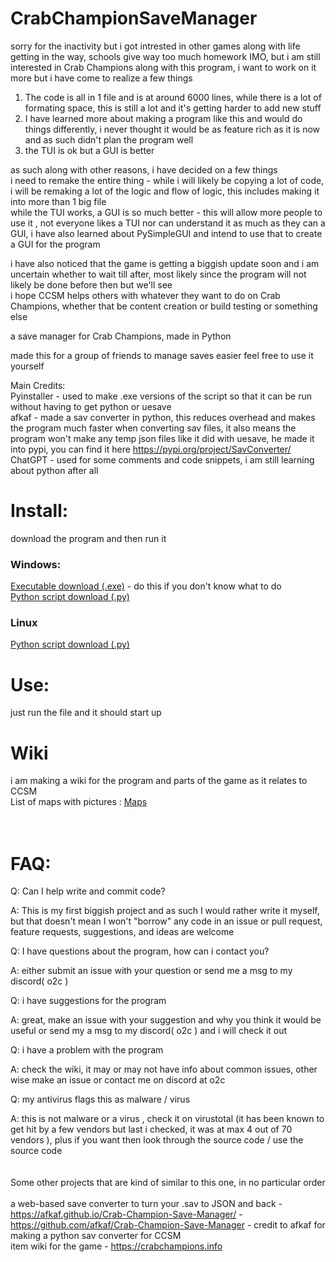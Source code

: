 # CrabChampionSaveManager

sorry for the inactivity but i got intrested in other games along with life getting in the way, schools give way too much homework IMO, but i am still interested in Crab Champions along with this program, i want to work on it more but i have come to realize a few things    
1. The code is all in 1 file and is at around 6000 lines, while there is a lot of formating space, this is still a lot and it's getting harder to add new stuff  
2. I have learned more about making a program like this and would do things differently, i never thought it would be as feature rich as it is now and as such didn't plan the program well  
3. the TUI is ok but a GUI is better  

as such along with other reasons, i have decided on a few things   
i need to remake the entire thing - while i will likely be copying a lot of code, i will be remaking a lot of the logic and flow of logic, this includes making it into more than 1 big file   
while the TUI works, a GUI is so much better - this will allow more people to use it , not everyone likes a TUI nor can understand it as much as they can a GUI, i have also learned about PySimpleGUI and intend to use that to create a GUI for the program    

i have also noticed that the game is getting a biggish update soon and i am uncertain whether to wait till after, most likely since the program will not likely be done before then but we'll see   
i hope CCSM helps others with whatever they want to do on Crab Champions, whether that be content creation or build testing or something else    




a save manager for Crab Champions, made in Python 

made this for a group of friends to manage saves easier 
feel free to use it yourself

Main Credits:<br>
Pyinstaller - used to make .exe versions of the script so that it can be run without having to get python or uesave<br>
afkaf - made a sav converter in python, this reduces overhead and makes the program much faster when converting sav files, it also means the program won't make any temp json files like it did with uesave, he made it into pypi, you can find it here https://pypi.org/project/SavConverter/<br>
ChatGPT - used for some comments and code snippets, i am still learning about python after all<br>

# Install:  
download the program and then run it
### Windows: 
[Executable download (.exe)](https://github.com/O2theC/CrabChampionSaveManager/releases/latest/download/CrabChampionSaveManager.exe) - do this if you don't know what to do  
[Python script download (.py)](https://github.com/O2theC/CrabChampionSaveManager/releases/latest/download/CrabChampionSaveManager.py)  
### Linux
[Python script download (.py)](https://github.com/O2theC/CrabChampionSaveManager/releases/latest/download/CrabChampionSaveManager.py)  
# Use:
just run the file and it should start up
# Wiki
i am making a wiki for the program and parts of the game as it relates to CCSM  
List of maps with pictures : [Maps](https://github.com/O2theC/CrabChampionSaveManager/wiki/Maps)
<br>  
<br>  



# FAQ:<br>
Q: Can I help write and commit code?<br>

A: This is my first biggish project and as such I would rather write it myself, but that doesn't mean I won't "borrow" any code in an issue or pull request, feature requests, suggestions, and ideas are welcome  

Q: I have questions about the program, how can i contact you?

A: either submit an issue with your question or send me a msg to my discord( o2c )

Q: i have suggestions for the program

A: great, make an issue with your suggestion and why you think it would be useful or send my a msg to my discord( o2c ) and i will check it out

Q: i have a problem with the program

A: check the wiki, it may or may not have info about common issues, other wise make an issue or contact me on discord at o2c

Q: my antivirus flags this as malware / virus

A: this is not malware or a virus , check it on virustotal (it has been known to get hit by a few vendors but last i checked, it was at max 4 out of 70 vendors ), plus if you want then look through the source code / use the source code
<br>
<br>
<br>
Some other projects that are kind of similar to this one, in no particular order<br><br>
a web-based save converter to turn your .sav to JSON and back - https://afkaf.github.io/Crab-Champion-Save-Manager/ - https://github.com/afkaf/Crab-Champion-Save-Manager - credit to afkaf for making a python sav converter for CCSM<br>
item wiki for the game - https://crabchampions.info
